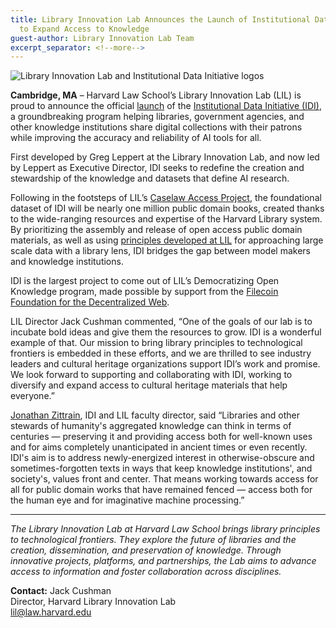 ```yaml
---
title: Library Innovation Lab Announces the Launch of Institutional Data Initiative
  to Expand Access to Knowledge
guest-author: Library Innovation Lab Team
excerpt_separator: <!--more-->
---
```

![Library Innovation Lab and Institutional Data Initiative logos](https://lil-blog-media.s3.amazonaws.com/idi-logo-7Q2.png)

**Cambridge, MA** – Harvard Law School’s Library Innovation Lab (LIL) is proud to announce the official [launch](https://institutionaldatainitiative.org/hello-world.html) of the [Institutional Data Initiative (IDI)](https://institutionaldatainitiative.org/), a groundbreaking program helping libraries, government agencies, and other knowledge institutions share digital collections with their patrons while improving the accuracy and reliability of AI tools for all. 

First developed by Greg Leppert at the Library Innovation Lab, and now led by Leppert as Executive Director, IDI seeks to redefine the creation and stewardship of the knowledge and datasets that define AI research. 

Following in the footsteps of LIL’s [Caselaw Access Project](http://case.law), the foundational dataset of IDI will be nearly one million public domain books, created thanks to the wide-ranging resources and expertise of the Harvard Library system. By prioritizing the assembly and release of open access public domain materials, as well as using [principles developed at LIL](https://lil.law.harvard.edu/our-work/librarianship-of-ai/) for approaching large scale data with a library lens, IDI bridges the gap between model makers and knowledge institutions. 

IDI is the largest project to come out of LIL’s Democratizing Open Knowledge program, made possible by support from the [Filecoin Foundation for the Decentralized Web](https://ffdweb.org).

LIL Director Jack Cushman commented, “One of the goals of our lab is to incubate bold ideas and give them the resources to grow. IDI is a wonderful example of that. Our mission to bring library principles to technological frontiers is embedded in these efforts, and we are thrilled to see industry leaders and cultural heritage organizations support IDI’s work and promise. We look forward to supporting and collaborating with IDI, working to diversify and expand access to cultural heritage materials that help everyone.”

[Jonathan Zittrain](https://hls.harvard.edu/faculty/jonathan-l-zittrain/), IDI and LIL faculty director, said “Libraries and other stewards of humanity's aggregated knowledge can think in terms of centuries — preserving it and providing access both for well-known uses and for aims completely unanticipated in ancient times or even recently. IDI's aim is to address newly-energized interest in otherwise-obscure and sometimes-forgotten texts in ways that keep knowledge institutions', and society's, values front and center. That means working towards access for all for public domain works that have remained fenced — access both for the human eye and for imaginative machine processing.”

____

*The Library Innovation Lab at Harvard Law School brings library principles to technological frontiers. They explore the future of libraries and the creation, dissemination, and preservation of knowledge. Through innovative projects, platforms, and partnerships, the Lab aims to advance access to information and foster collaboration across disciplines.*

**Contact:**
Jack Cushman 
<br>
Director, Harvard Library Innovation Lab
<br>
lil@law.harvard.edu
